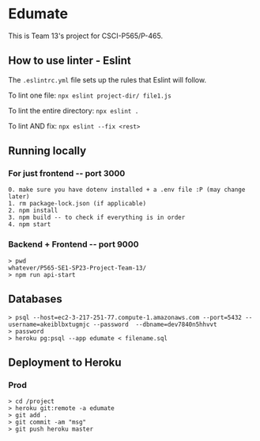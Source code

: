 # Edumate

This is Team 13's project for CSCI-P565/P-465.

## How to use linter - Eslint

The `.eslintrc.yml` file sets up the rules that Eslint will follow.

To lint one file: `npx eslint project-dir/ file1.js`

To lint the entire directory: `npx eslint .`

To lint AND fix: `npx eslint --fix <rest>`

## Running locally
### For just frontend -- port 3000

```
0. make sure you have dotenv installed + a .env file :P (may change later)
1. rm package-lock.json (if applicable)
2. npm install
3. npm build -- to check if everything is in order
4. npm start
```
### Backend + Frontend -- port 9000
```
> pwd
whatever/P565-SE1-SP23-Project-Team-13/
> npm run api-start
```

## Databases

```
> psql --host=ec2-3-217-251-77.compute-1.amazonaws.com --port=5432 --username=akeiblbxtugmjc --password  --dbname=dev7840n5hhvvt
> password
> heroku pg:psql --app edumate < filename.sql
```

## Deployment to Heroku

### Prod

```
> cd /project
> heroku git:remote -a edumate
> git add .
> git commit -am "msg"
> git push heroku master
```
